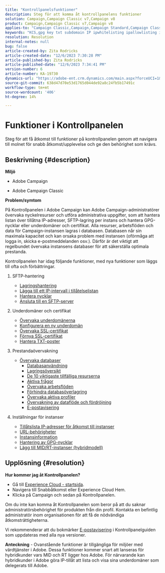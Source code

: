 ```yaml
---
title: "Kontrollpanelsfunktioner"
description: Steg för att komma åt kontrollpanelens funktioner
solution: Campaign,Campaign Classic v7,Campaign v8
product: Campaign,Campaign Classic v7,Campaign v8
applies-to: "Campaign Classic,Campaign,Campaign Standard,Campaign Classic v7,Campaign v8"
keywords: "KCS,gpg key txt subdomain IP ipwhitelisting ipallowlisting ip allow listing workflow delegate csr ssl sftp txt url permission monitoring through"
resolution: Resolution
internal-notes: null
bug: false
article-created-by: Zita Rodricks
article-created-date: "12/6/2023 7:30:28 PM"
article-published-by: Zita Rodricks
article-published-date: "12/6/2023 7:34:41 PM"
version-number: 6
article-number: KA-19730
dynamics-url: "https://adobe-ent.crm.dynamics.com/main.aspx?forceUCI=1&pagetype=entityrecord&etn=knowledgearticle&id=988765e3-6d94-ee11-be37-6045bd006a22"
source-git-commit: 638d47d70e53d1765d044de92a8c24fb5b17491c
workflow-type: tm+mt
source-wordcount: '406'
ht-degree: 14%

---
```


# Funktioner i Kontrollpanelen


Steg för att få åtkomst till funktioner på kontrollpanelen genom att navigera till molnet för snabb åtkomst/upplevelse och ge den behörighet som krävs.

## Beskrivning {#description}


<b>Miljö</b>

- Adobe Campaign

- Adobe Campaign Classic

<b>Problem/symtom</b>

På Kontrollpanelen i Adobe Campaign kan Adobe Campaign-administratörer övervaka nyckelresurser och utföra administrativa uppgifter, som att hantera listan över tillåtna IP-adresser, SFTP-lagring per instans och hantera GPG-nycklar eller underdomäner och certifikat. Alla resurser, arbetsflöden och data för Campaign-instansen lagras i databasen. Databasen når sin maximala kapacitet och kan orsaka problem med instansen (oförmåga att logga in, skicka e-postmeddelanden osv.). Därför är det viktigt att regelbundet övervaka instansens databaser för att säkerställa optimala prestanda.

Kontrollpanelen har idag följande funktioner, med nya funktioner som läggs till ofta och förbättringar.

1. SFTP-hantering
   - [Lagringshantering](https://experienceleague.adobe.com/docs/control-panel/using/sftp-management/sftp-storage-management.html?lang=en)
   - [Lägga till ett IP-intervall i tillåtelselistan](https://experienceleague.adobe.com/docs/control-panel/using/sftp-management/ip-range-allow-listing.html?lang=en)
   - [Hantera nycklar](https://experienceleague.adobe.com/docs/control-panel/using/sftp-management/key-management.html?lang=en)
   - [Ansluta till en SFTP-server](https://experienceleague.adobe.com/docs/control-panel/using/sftp-management/logging-into-sftp-server.html?lang=en)
2. Underdomäner och certifikat
   - [Övervaka underdomänerna](https://experienceleague.adobe.com/docs/control-panel/using/subdomains-and-certificates/monitoring-subdomains.html?lang=en)
   - [Konfigurera en ny underdomän](https://experienceleague.adobe.com/docs/control-panel/using/subdomains-and-certificates/setting-up-new-subdomain.html?lang=sv)
   - [Övervaka SSL-certifikat ](https://experienceleague.adobe.com/docs/control-panel/using/subdomains-and-certificates/monitoring-ssl-certificates.html?lang=en)
   - [Förnya SSL-certifikat](https://experienceleague.adobe.com/docs/control-panel/using/subdomains-and-certificates/renewing-subdomain-certificate.html?lang=en)
   - [Hantera TXT-poster](https://experienceleague.adobe.com/docs/control-panel/using/subdomains-and-certificates/managing-txt-records.html?lang=en)
3. Prestandaövervakning
   - [Övervaka databaser](https://experienceleague.adobe.com/docs/control-panel/using/performance-monitoring/database-monitoring/database-monitoring.html?lang=sv)
      - [Databasanvändning](https://experienceleague.adobe.com/docs/control-panel/using/performance-monitoring/database-monitoring/database-utilization.html?lang=en)
      - [Lagringsöversikt](https://experienceleague.adobe.com/docs/control-panel/using/performance-monitoring/database-monitoring/database-storage-overview.html?lang=en)
      - [De 10 viktigaste tillfälliga resurserna](https://experienceleague.adobe.com/docs/control-panel/using/performance-monitoring/database-monitoring/database-top-ten-resources.html?lang=en)
      - [Aktiva frågor](https://experienceleague.adobe.com/docs/control-panel/using/performance-monitoring/database-monitoring/database-active-queries.html?lang=en)
      - [Övervaka arbetsflöden](https://experienceleague.adobe.com/docs/control-panel/using/performance-monitoring/database-monitoring/workflow-monitoring.html?lang=sv)
      - [Förhindra databasöverlagring](https://experienceleague.adobe.com/docs/control-panel/using/performance-monitoring/database-monitoring/database-preventing-overload.html?lang=en)
      - [Övervaka aktiva profiler](https://experienceleague.adobe.com/docs/control-panel/using/performance-monitoring/active-profiles-monitoring.html?lang=en)
      - [Övervakning av dataflöde och fördröjning](https://experienceleague.adobe.com/docs/control-panel/using/performance-monitoring/thoughputs-latencies.html?lang=en)
      - [E-postavisering](https://experienceleague.adobe.com/docs/control-panel/using/performance-monitoring/email-alerting.html?lang=en)
4. Inställningar för instanser

   - [Tillåtslista IP-adresser för åtkomst till instanser](https://experienceleague.adobe.com/docs/control-panel/using/instances-settings/ip-allow-listing-instance-access.html?lang=en)
   - [URL-behörigheter](https://experienceleague.adobe.com/docs/control-panel/using/instances-settings/url-permissions.html?lang=en)
   - [Instansinformation](https://experienceleague.adobe.com/docs/control-panel/using/instances-settings/instance-details.html?lang=en)
   - [Hantering av GPG-nycklar](https://experienceleague.adobe.com/docs/control-panel/using/instances-settings/gpg-keys-management.html?lang=en)
   - [Lägg till MID/RT-instanser (hybridmodell)](https://experienceleague.adobe.com/docs/control-panel/using/instances-settings/external-accounts.html?lang=en)



## Upplösning {#resolution}


<b>Hur kommer jag åt Kontrollpanelen? </b>

- Gå till [Experience Cloud - startsida](https://experiencecloud.adobe.com).
- Navigera till Snabbåtkomst eller Experience Cloud Hem.
- Klicka på Campaign och sedan på Kontrollpanelen.


Om du inte kan komma åt Kontrollpanelen som beror på att du saknar administratörsbehörighet för produkten från din profil. Kontakta en befintlig administratör inom organisationen för att få de nödvändiga åtkomsträttigheterna.

Vi rekommenderar att du bokmärker [E-postavisering](https://experienceleague.adobe.com/docs/control-panel/using/alerts-events/email-alerting.html) i Kontrollpanelguiden som uppdateras med alla nya versioner.

<b>Anteckning</b> - Ovanstående funktioner är tillgängliga för miljöer med värdtjänster i Adobe. Dessa funktioner kommer snart att lanseras för hybridkunder vars MID och RT ligger hos Adobe. För närvarande kan hybridkunder i Adobe göra IP-tillåt att lista och visa sina underdomäner som delegerats till Adobe.
